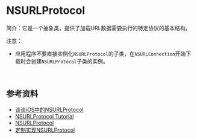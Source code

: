 # NSURLProtocol

简介：它是一个抽象类，提供了加载URL数据需要执行的特定协议的基本结构。

注意：

* 应用程序不要直接实例化`NSURLProtocol`的子类，在`NSURLConnection`开始下载时会创建`NSURLProtocol`子类的实例。

<br>

## 参考资料

* [谈谈iOS中的NSURLProtocol](http://chesterlee.github.io/blog/2014/08/15/tan-tan-ioszhong-de-nsurlprotocol/)
* [NSURLProtocol Tutorial](http://www.raywenderlich.com/59982/nsurlprotocol-tutorial)
* [NSURLProtocol](http://nshipster.com/nsurlprotocol/)
* [定制实现NSURLProtocol](http://www.molotang.com/articles/1978.html)